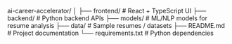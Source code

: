 ai-career-accelerator/
│
├── frontend/          # React + TypeScript UI
├── backend/           # Python backend APIs
├── models/            # ML/NLP models for resume analysis
├── data/              # Sample resumes / datasets
├── README.md          # Project documentation
└── requirements.txt   # Python dependencies

